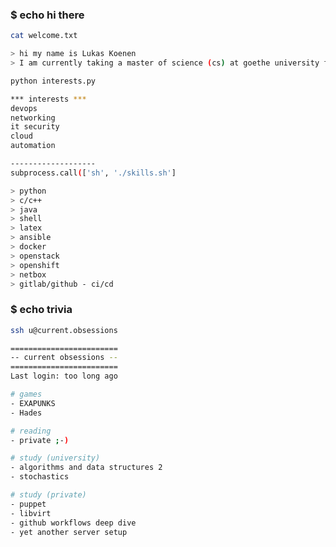 ### $ echo hi there

```bash
cat welcome.txt

> hi my name is Lukas Koenen
> I am currently taking a master of science (cs) at goethe university frankfurt
```

```bash
python interests.py

*** interests ***
devops
networking
it security
cloud
automation

-------------------
subprocess.call(['sh', './skills.sh']

> python
> c/c++
> java
> shell
> latex
> ansible
> docker
> openstack
> openshift
> netbox
> gitlab/github - ci/cd
```

### $ echo trivia

```bash
ssh u@current.obsessions

========================
-- current obsessions --
========================
Last login: too long ago

# games
- EXAPUNKS
- Hades

# reading
- private ;-)

# study (university)
- algorithms and data structures 2
- stochastics

# study (private)
- puppet
- libvirt
- github workflows deep dive
- yet another server setup
```

<!--
**lukaskoenen/lukaskoenen** is a ✨ _special_ ✨ repository because its `README.md` (this file) appears on your GitHub profile.

Here are some ideas to get you started:

- 🔭 I’m currently working on ...
- 🌱 I’m currently learning ...
- 👯 I’m looking to collaborate on ...
- 🤔 I’m looking for help with ...
- 💬 Ask me about ...
- 📫 How to reach me: ...
- 😄 Pronouns: ...
- ⚡ Fun fact: ...
-->

